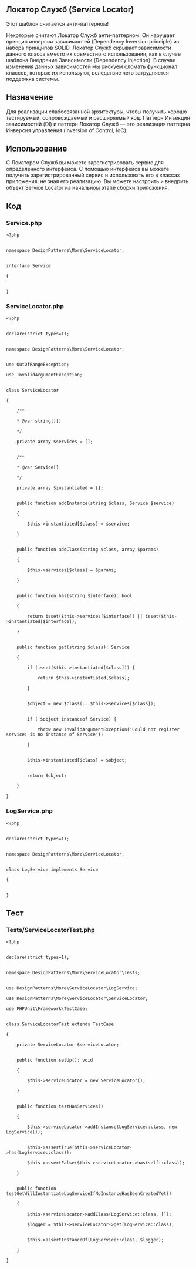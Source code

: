## Локатор Служб (Service Locator)

Этот шаблон считается анти-паттерном!

Некоторые считают Локатор Служб анти-паттерном. Он нарушает принцип инверсии зависимостей (Dependency Inversion
principle) из набора принципов SOLID. Локатор Служб скрывает зависимости данного класса вместо их совместного
использования, как в случае шаблона Внедрение Зависимости (Dependency Injection). В случае изменения данных зависимостей
мы рискуем сломать функционал классов, которые их используют, вследствие чего затрудняется поддержка системы.

## Назначение

Для реализации слабосвязанной архитектуры, чтобы получить хорошо тестируемый, сопровождаемый и расширяемый код. Паттерн
Инъекция зависимостей (DI) и паттерн Локатор Служб — это реализация паттерна Инверсия управления (Inversion of Control,
IoC).

## Использование

С Локатором Служб вы можете зарегистрировать сервис для определенного интерфейса. С помощью интерфейса вы можете
получить зарегистрированный сервис и использовать его в классах приложения, не зная его реализацию. Вы можете настроить
и внедрить объект Service Locator на начальном этапе сборки приложения.

## Код

### Service.php

    <?php


    namespace DesignPatterns\More\ServiceLocator;


    interface Service

    {


    }

### ServiceLocator.php

    <?php


    declare(strict_types=1);


    namespace DesignPatterns\More\ServiceLocator;


    use OutOfRangeException;

    use InvalidArgumentException;


    class ServiceLocator

    {

        /**

        * @var string[][]

        */

        private array $services = [];


        /**

        * @var Service[]

        */

        private array $instantiated = [];


        public function addInstance(string $class, Service $service)

        {

            $this->instantiated[$class] = $service;

        }


        public function addClass(string $class, array $params)

        {

            $this->services[$class] = $params;

        }


        public function has(string $interface): bool

        {

            return isset($this->services[$interface]) || isset($this->instantiated[$interface]);

        }


        public function get(string $class): Service

        {

            if (isset($this->instantiated[$class])) {

                return $this->instantiated[$class];

            }


            $object = new $class(...$this->services[$class]);


            if (!$object instanceof Service) {

                throw new InvalidArgumentException('Could not register service: is no instance of Service');

            }


            $this->instantiated[$class] = $object;


            return $object;

        }

    }

### LogService.php

    <?php


    declare(strict_types=1);


    namespace DesignPatterns\More\ServiceLocator;


    class LogService implements Service

    {


    }

## Тест

### Tests/ServiceLocatorTest.php

    <?php


    declare(strict_types=1);


    namespace DesignPatterns\More\ServiceLocator\Tests;


    use DesignPatterns\More\ServiceLocator\LogService;

    use DesignPatterns\More\ServiceLocator\ServiceLocator;

    use PHPUnit\Framework\TestCase;


    class ServiceLocatorTest extends TestCase

    {

        private ServiceLocator $serviceLocator;


        public function setUp(): void

        {

            $this->serviceLocator = new ServiceLocator();

        }


        public function testHasServices()

        {

            $this->serviceLocator->addInstance(LogService::class, new LogService());


            $this->assertTrue($this->serviceLocator->has(LogService::class));

            $this->assertFalse($this->serviceLocator->has(self::class));

        }


        public function testGetWillInstantiateLogServiceIfNoInstanceHasBeenCreatedYet()

        {

            $this->serviceLocator->addClass(LogService::class, []);

            $logger = $this->serviceLocator->get(LogService::class);


            $this->assertInstanceOf(LogService::class, $logger);

        }

    }

